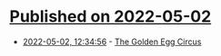 # [Published on 2022-05-02](index.md)

* [2022-05-02, 12:34:56](https://news.ycombinator.com/item?id=31234316) - [The Golden Egg Circus](https://jacquesmattheij.com/the-golden-egg-circus/)
